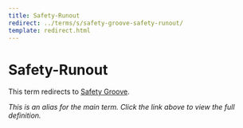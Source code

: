 ```yaml
---
title: Safety-Runout
redirect: ../terms/s/safety-groove-safety-runout/
template: redirect.html
---
```


# Safety-Runout

This term redirects to [Safety Groove](../terms/s/safety-groove-safety-runout/).

*This is an alias for the main term. Click the link above to view the full definition.*
